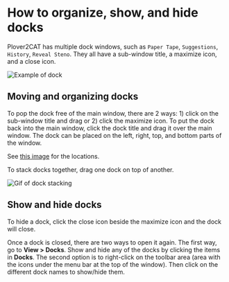 # How to organize, show, and hide docks

Plover2CAT has multiple dock windows, such as `Paper Tape`, `Suggestions`, `History`, `Reveal Steno`. They all have a sub-window title, a maximize icon, and a close icon.

![Example of dock](images/dock.png)

## Moving and organizing docks

To pop the dock free of the main window, there are 2 ways: 1) click on the sub-window title and drag or 2) click the maximize icon. To put the dock back into the main window, click the dock title and drag it over the main window. The dock can be placed on the left, right, top, and bottom parts of the window.

See [this image](https://doc.qt.io/qt-6/images/mainwindow-docks-example.png) for the locations.

To stack docks together, drag one dock on top of another. 

![Gif of dock stacking](images/floating_stacking_docks.gif)

## Show and hide docks

To hide a dock, click the close icon beside the maximize icon and the dock will close. 

Once a dock is closed, there are two ways to open it again. The first way, go to **View > Docks**. Show and hide any of the docks by clicking the items in **Docks**. The second option is to right-click on the toolbar area (area with the icons under the menu bar at the top of the window). Then click on the different dock names to show/hide them.



